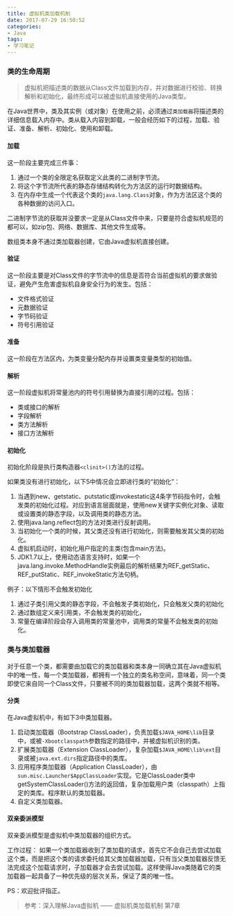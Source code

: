 ```yaml
---
title: 虚拟机类加载机制
date: 2017-07-29 16:50:52
categories:
- Java
tags:
- 学习笔记
---
```


### 类的生命周期

> 虚拟机把描述类的数据从Class文件加载到内存，并对数据进行校验、转换解析和初始化，最终形成可以被虚拟机直接使用的Java类型。

在Java世界中，类及其实例（或对象）在使用之前，必须通过`类加载器`将描述类的详细信息载入内存中。类从载入内容到卸载，一般会经历如下的过程，加载、验证、准备、解析、初始化、使用和卸载。

#### 加载

这一阶段主要完成三件事：

1. 通过一个类的全限定名获取定义此类的二进制字节流。
2. 将这个字节流所代表的静态存储结构转化为方法区的运行时数据结构。
3. 在内存中生成一个代表这个类的`java.lang.Class`对象，作为方法区这个类的各种数据的访问入口。

二进制字节流的获取并没要求一定是从Class文件中来，只要是符合虚拟机规范的都可以，如zip包、网络、数据库、其他文件生成等。

数组类本身不通过类加载器创建，它由Java虚拟机直接创建。

#### 验证

这一阶段主要是对Class文件的字节流中的信息是否符合当前虚拟机的要求做验证，避免产生危害虚拟机自身安全行为的发生。包括：

+ 文件格式验证
+ 元数据验证
+ 字节码验证
+ 符号引用验证

#### 准备

这一阶段在方法区内，为类变量分配内存并设置类变量类型的初始值。

#### 解析

这一阶段虚拟机将常量池内的符号引用替换为直接引用的过程。包括：

+ 类或接口的解析
+ 字段解析
+ 类方法解析
+ 接口方法解析

#### 初始化

初始化阶段是执行类构造器`<clinit>()`方法的过程。

如果类没有进行初始化，以下5中情况会立即进行类的“初始化”：

1. 当遇到new、getstatic、putstatic或invokestatic这4条字节码指令时，会触发类的初始化过程。对应到语言层面就是，使用new关键字实例化对象、读取或设置类的静态字段，以及调用类的静态方法。
2. 使用java.lang.reflect包的方法对类进行反射调用。
3. 当初始化一个类的时候，其父类还没有进行初始化，则需要触发其父类的初始化。
4. 虚拟机启动时，初始化用户指定的主类(包含main方法)。
5. JDK1.7以上，使用动态语言支持时，如果一个java.lang.invoke.MethodHandle实例最后的解析结果为REF_getStatic、REF_putStatic、REF_invokeStatic方法句柄。

例子：以下情形不会触发初始化
1. 通过子类引用父类的静态字段，不会触发子类初始化，只会触发父类的初始化
2. 通过数组定义来引用类，不会触发类的初始化，
3. 常量在编译阶段会存入调用类的常量池中，调用类的常量不会触发类的初始化。

### 类与类加载器

对于任意一个类，都需要由加载它的类加载器和类本身一同确立其在Java虚拟机中的唯一性，每一个类加载器，都拥有一个独立的类名称空间，意味着，同一个类即使它来自同一个Class文件，只要被不同的类加载器加载，这两个类就不相等。

#### 分类
在Java虚拟机中，有如下3中类加载器。

1. 启动类加载器（Bootstrap ClassLoader），负责加载`$JAVA_HOME\lib`目录中，或被`-Xbootclasspath`参数指定的路径中，并被虚拟机识别的类。
2. 扩展类加载器（Extension ClassLoader），复杂加载`$JAVA_HOME\lib\ext`目录或被`java.ext.dirs`指定路径中的类库。
3. 应用程序类加载器（Application ClassLoader），由`sun.misc.Launcher$AppClassLoader`实现。它是ClassLoader类中getSystemClassLoader()方法的返回值，复杂加载用户类（classpath）上指定的类库。程序默认的类加载器。
4. 自定义类加载器。

#### 双亲委派模型

双亲委派模型是虚拟机中类加载器的组织方式。

工作过程：
如果一个类加载器收到了类加载的请求，首先它不会自己去尝试加载这个类，而是把这个类的请求委托给其父类加载器加载，只有当父类加载器反馈无法完成这个加载请求时，子加载器才会去尝试加载。这样使得Java类随着它的类加载器一起具备了一种优先级的层次关系，保证了类的唯一性。

PS：欢迎批评指正。
> 参考：深入理解Java虚拟机 —— 虚拟机类加载机制 第7章